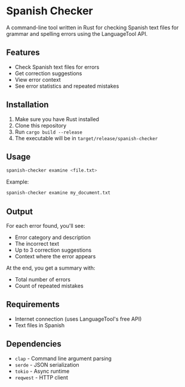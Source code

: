 # Spanish Checker

A command-line tool written in Rust for checking Spanish text files for grammar and spelling errors using the LanguageTool API.

## Features

- Check Spanish text files for errors
- Get correction suggestions
- View error context
- See error statistics and repeated mistakes

## Installation

1. Make sure you have Rust installed
2. Clone this repository
3. Run `cargo build --release`
4. The executable will be in `target/release/spanish-checker`

## Usage

```bash
spanish-checker examine <file.txt>
```

Example:
```bash
spanish-checker examine my_document.txt
```

## Output

For each error found, you'll see:
- Error category and description
- The incorrect text
- Up to 3 correction suggestions
- Context where the error appears

At the end, you get a summary with:
- Total number of errors
- Count of repeated mistakes

## Requirements

- Internet connection (uses LanguageTool's free API)
- Text files in Spanish

## Dependencies

- `clap` - Command line argument parsing
- `serde` - JSON serialization
- `tokio` - Async runtime
- `reqwest` - HTTP client


